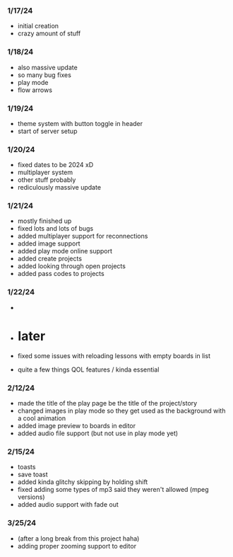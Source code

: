 ### 1/17/24
- initial creation
- crazy amount of stuff

### 1/18/24
- also massive update
- so many bug fixes
- play mode
- flow arrows

### 1/19/24
- theme system with button toggle in header
- start of server setup

### 1/20/24
- fixed dates to be 2024 xD
- multiplayer system
- other stuff probably
- rediculously massive update

### 1/21/24
- mostly finished up
- fixed lots and lots of bugs
- added multiplayer support for reconnections
- added image support
- added play mode online support
- added create projects
- added looking through open projects
- added pass codes to projects

### 1/22/24
- 

- # later
- fixed some issues with reloading lessons with empty boards in list
- quite a few things QOL features / kinda essential

### 2/12/24
- made the title of the play page be the title of the project/story
- changed images in play mode so they get used as the background with a cool animation
- added image preview to boards in editor
- added audio file support (but not use in play mode yet)

### 2/15/24
- toasts
- save toast
- added kinda glitchy skipping by holding shift
- fixed adding some types of mp3 said they weren't allowed (mpeg versions)
- added audio support with fade out

### 3/25/24
- (after a long break from this project haha)
- adding proper zooming support to editor